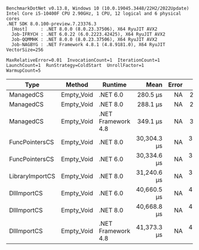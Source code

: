 ```

BenchmarkDotNet v0.13.8, Windows 10 (10.0.19045.3448/22H2/2022Update)
Intel Core i5-10400F CPU 2.90GHz, 1 CPU, 12 logical and 6 physical cores
.NET SDK 8.0.100-preview.7.23376.3
  [Host]     : .NET 8.0.0 (8.0.23.37506), X64 RyuJIT AVX2
  Job-IFRYCH : .NET 6.0.22 (6.0.2223.42425), X64 RyuJIT AVX2
  Job-QQMMHK : .NET 8.0.0 (8.0.23.37506), X64 RyuJIT AVX2
  Job-NAGBYG : .NET Framework 4.8.1 (4.8.9181.0), X64 RyuJIT VectorSize=256

MaxRelativeError=0.01  InvocationCount=1  IterationCount=1  
LaunchCount=1  RunStrategy=ColdStart  UnrollFactor=1  
WarmupCount=5  

```
| Type            | Method     | Runtime            | Mean        | Error | Median      | Min         | Max         | Allocated |
|---------------- |----------- |------------------- |------------:|------:|------------:|------------:|------------:|----------:|
| ManagedCS       | Empty_Void | .NET 6.0           |    280.5 μs |    NA |    280.5 μs |    280.5 μs |    280.5 μs |     640 B |
| ManagedCS       | Empty_Void | .NET 8.0           |    288.1 μs |    NA |    288.1 μs |    288.1 μs |    288.1 μs |     400 B |
| ManagedCS       | Empty_Void | .NET Framework 4.8 |    349.1 μs |    NA |    349.1 μs |    349.1 μs |    349.1 μs |         - |
| FuncPointersCS  | Empty_Void | .NET 8.0           | 30,304.3 μs |    NA | 30,304.3 μs | 30,304.3 μs | 30,304.3 μs |     400 B |
| FuncPointersCS  | Empty_Void | .NET 6.0           | 30,334.6 μs |    NA | 30,334.6 μs | 30,334.6 μs | 30,334.6 μs |     640 B |
| LibraryImportCS | Empty_Void | .NET 8.0           | 31,240.6 μs |    NA | 31,240.6 μs | 31,240.6 μs | 31,240.6 μs |     400 B |
| DllImportCS     | Empty_Void | .NET 6.0           | 40,660.5 μs |    NA | 40,660.5 μs | 40,660.5 μs | 40,660.5 μs |     640 B |
| DllImportCS     | Empty_Void | .NET 8.0           | 40,668.8 μs |    NA | 40,668.8 μs | 40,668.8 μs | 40,668.8 μs |     400 B |
| DllImportCS     | Empty_Void | .NET Framework 4.8 | 41,373.3 μs |    NA | 41,373.3 μs | 41,373.3 μs | 41,373.3 μs |         - |
